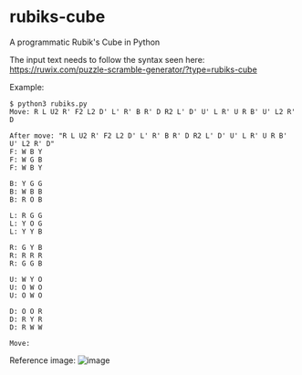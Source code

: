 # rubiks-cube
A programmatic Rubik's Cube in Python

The input text needs to follow the syntax seen here:
https://ruwix.com/puzzle-scramble-generator/?type=rubiks-cube

Example:
```shell
$ python3 rubiks.py
Move: R L U2 R' F2 L2 D' L' R' B R' D R2 L' D' U' L R' U R B' U' L2 R' D

After move: "R L U2 R' F2 L2 D' L' R' B R' D R2 L' D' U' L R' U R B' U' L2 R' D"
F: W B Y
F: W G B
F: W B Y

B: Y G G
B: W B B
B: R O B

L: R G G
L: Y O G
L: Y Y B

R: G Y B
R: R R R
R: G G B

U: W Y O
U: O W O
U: O W O

D: O O R
D: R Y R
D: R W W

Move:
```

Reference image:
![image](https://github.com/ericbullen/rubiks-cube/assets/11655534/101dc4a3-2d12-4f3f-9016-73405afa5b68)
